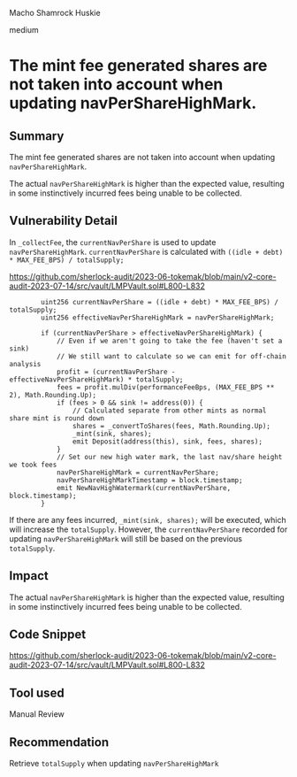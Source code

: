 Macho Shamrock Huskie

medium

# The mint fee generated shares are not taken into account when updating navPerShareHighMark.

## Summary
The mint fee generated shares are not taken into account when updating `navPerShareHighMark`.

The actual `navPerShareHighMark` is higher than the expected value, resulting in some instinctively incurred fees being unable to be collected.
## Vulnerability Detail
In `_collectFee`, the `currentNavPerShare` is used to update `navPerShareHighMark`. `currentNavPerShare` is calculated with `((idle + debt) * MAX_FEE_BPS) / totalSupply;`

https://github.com/sherlock-audit/2023-06-tokemak/blob/main/v2-core-audit-2023-07-14/src/vault/LMPVault.sol#L800-L832
```solidity
        uint256 currentNavPerShare = ((idle + debt) * MAX_FEE_BPS) / totalSupply;
        uint256 effectiveNavPerShareHighMark = navPerShareHighMark;

        if (currentNavPerShare > effectiveNavPerShareHighMark) {
            // Even if we aren't going to take the fee (haven't set a sink)
            // We still want to calculate so we can emit for off-chain analysis
            profit = (currentNavPerShare - effectiveNavPerShareHighMark) * totalSupply;
            fees = profit.mulDiv(performanceFeeBps, (MAX_FEE_BPS ** 2), Math.Rounding.Up);
            if (fees > 0 && sink != address(0)) {
                // Calculated separate from other mints as normal share mint is round down
                shares = _convertToShares(fees, Math.Rounding.Up);
                _mint(sink, shares);
                emit Deposit(address(this), sink, fees, shares);
            }
            // Set our new high water mark, the last nav/share height we took fees
            navPerShareHighMark = currentNavPerShare;
            navPerShareHighMarkTimestamp = block.timestamp;
            emit NewNavHighWatermark(currentNavPerShare, block.timestamp);
        }
```

If there are any fees incurred, `_mint(sink, shares);` will be executed, which will increase the `totalSupply`. However, the `currentNavPerShare` recorded for updating `navPerShareHighMark` will still be based on the previous `totalSupply`.

## Impact
The actual `navPerShareHighMark` is higher than the expected value, resulting in some instinctively incurred fees being unable to be collected.
## Code Snippet
https://github.com/sherlock-audit/2023-06-tokemak/blob/main/v2-core-audit-2023-07-14/src/vault/LMPVault.sol#L800-L832
## Tool used

Manual Review

## Recommendation
Retrieve `totalSupply` when updating `navPerShareHighMark`